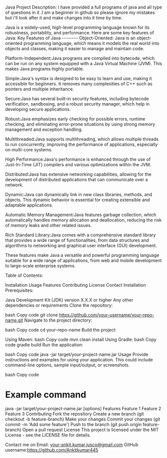 Java Project 
Description:
I have provided a full programs of java and all type of questions in it .I am a beginner in github so please ignore my mistakes but i'll look after it and make changes into it time by time.

Java is a widely-used, high-level programming language known for its robustness, portability, and performance. Here are some key features of Java:
Key Features of Java --------
Object-Oriented: Java is an object-oriented programming language, which means it models the real world into objects and classes, making it easier to manage and maintain code.

Platform-Independent:Java programs are compiled into bytecode, which can be run on any system equipped with a Java Virtual Machine (JVM). This makes Java programs highly portable.

Simple:Java's syntax is designed to be easy to learn and use, making it accessible for beginners. It removes many complexities of C++ such as pointers and multiple inheritance.

Secure:Java has several built-in security features, including bytecode verification, sandboxing, and a robust security manager, which help in developing secure applications.

Robust:Java emphasizes early checking for possible errors, runtime checking, and eliminating error-prone situations by using strong memory management and exception handling.

Multithreaded:Java supports multithreading, which allows multiple threads to run concurrently, improving the performance of applications, especially on multi-core systems.

High Performance:Java's performance is enhanced through the use of Just-In-Time (JIT) compilers and various optimizations within the JVM.

Distributed:Java has extensive networking capabilities, allowing for the development of distributed applications that can communicate over a network.

Dynamic:Java can dynamically link in new class libraries, methods, and objects. This dynamic behavior is essential for creating extensible and adaptable applications.

Automatic Memory Management:Java features garbage collection, which automatically handles memory allocation and deallocation, reducing the risk of memory leaks and other related issues.

Rich Standard Library:Java comes with a comprehensive standard library that provides a wide range of functionalities, from data structures and algorithms to networking and graphical user interface (GUI) development.

These features make Java a versatile and powerful programming language suitable for a wide range of applications, from web and mobile development to large-scale enterprise systems.

Table of Contents:

Installation
Usage
Features
Contributing
License
Contact
Installation
Prerequisites:

Java Development Kit (JDK) version X.X.X or higher
Any other dependencies or requirements
Clone the repository:

bash
Copy code
git clone https://github.com/your-username/your-repo-name.git
Navigate to the project directory:

bash
Copy code
cd your-repo-name
Build the project:

Using Maven:
bash
Copy code
mvn clean install
Using Gradle:
bash
Copy code
gradle build
Run the application:

bash
Copy code
java -jar target/your-project-name.jar
Usage
Provide instructions and examples for using your application. This could include command-line options, sample input/output, or screenshots.

bash
Copy code
# Example command
java -jar target/your-project-name.jar [options]
Features
Feature 1
Feature 2
Feature 3
Contributing
Fork the repository
Create a new branch (git checkout -b feature-branch)
Make your changes
Commit your changes (git commit -m 'Add some feature')
Push to the branch (git push origin feature-branch)
Open a pull request
License
This project is licensed under the MIT License - see the LICENSE file for details.

Contact me on
Email: your-ankit.kumar.jusco@gmail.com
GitHub username:https://github.com/Ankitkumar445 
